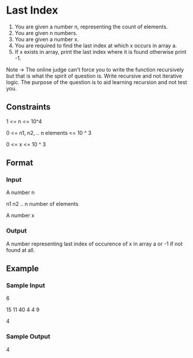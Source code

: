 # Last Index

1. You are given a number n, representing the count of elements.
2. You are given n numbers.
3. You are given a number x. 
4. You are required to find the last index at which x occurs in array a.
5. If x exists in array, print the last index where it is found otherwise print -1.

Note -> The online judge can't force you to write the function recursively but that is what the spirit of question is. Write recursive and not iterative logic. The purpose of the question is to aid learning recursion and not test you.

## Constraints
1 <= n <= 10^4

0 <= n1, n2, .. n elements <= 10 ^ 3

0 <= x <= 10 ^ 3

## Format
### Input
A number n

n1
n2
.. n number of elements

A number x

### Output
A number representing last index of occurence of x in array a or -1 if not found at all.

## Example
### Sample Input
6

15
11
40
4
4
9

4

### Sample Output
4